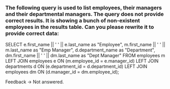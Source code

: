 ### The following query is used to list employees, their managers and their departmental managers. The query does not provide correct results. It is showing a bunch of non-existent employees in the results table.  Can you please rewrite it to provide correct data:

SELECT 
   e.first_name || ' ' || e.last_name as "Employee",
   m.first_name || ' ' || m.last_name as "Emp Manager",
   d.department_name as "Department",
   dm.first_name || ' ' || dm.last_name as "Dept Manager"
FROM employees m
LEFT JOIN employees e ON (m.employee_id = e.manager_id)
LEFT JOIN departments d ON (e.department_id = d.department_id)
LEFT JOIN employees dm ON (d.manager_id = dm.employee_id);

Feedback -> Not answered.